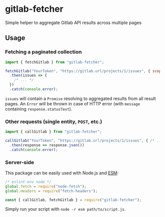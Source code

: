 # gitlab-fetcher

Simple helper to aggregate Gitlab API results across multiple pages

## Usage

### Fetching a paginated collection

```js
import { fetchGitlab } from "gitlab-fetcher";

fetchGitlab("YourToken", "https://gitlab.url/projects/1/issues", { scope: "all", state: "opened" })
  .then(issues => {
    /* ... */
  })
  .catch(console.error);
```

`issues` will contain a `Promise` resolving to aggregated results from all result pages. An `Error` will be thrown in case of HTTP error (with `message` containing `response.statusText`).

### Other requests (single entity, `POST`, etc.)

```js
import { callGitlab } from "gitlab-fetcher";

callGitlab("YourToken", "https://gitlab.url/projects/1/issues", { /* ... */ }, "post")
  .then(response => response.json())
  .catch(console.error);
```

### Server-side

This package can be easily used with Node.js and [ESM](https://www.npmjs.com/package/esm):

```js
/* eslint-env node */
global.fetch = require("node-fetch");
global.Headers = require("fetch-headers");

const { callGitlab, fetchGitlab } = require("gitlab-fetcher");
```

Simply run your script with `node -r esm path/to/script.js`.
